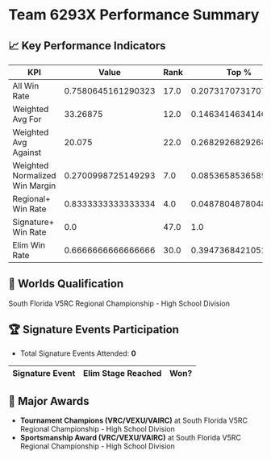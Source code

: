 # Team 6293X Performance Summary

## 📈 Key Performance Indicators
| KPI | Value | Rank | Top % |
| --- | ----- | ---- | ----- |
| All Win Rate | 0.7580645161290323 | 17.0 | 0.2073170731707317 |
| Weighted Avg For | 33.26875 | 12.0 | 0.14634146341463414 |
| Weighted Avg Against | 20.075 | 22.0 | 0.2682926829268293 |
| Weighted Normalized Win Margin | 0.2700998725149293 | 7.0 | 0.08536585365853659 |
| Regional+ Win Rate | 0.8333333333333334 | 4.0 | 0.04878048780487805 |
| Signature+ Win Rate | 0.0 | 47.0 | 1.0 |
| Elim Win Rate | 0.6666666666666666 | 30.0 | 0.39473684210526316 |


## 🎯 Worlds Qualification
South Florida V5RC Regional Championship - High School Division

## 🏆 Signature Events Participation
- Total Signature Events Attended: **0**

| Signature Event | Elim Stage Reached | Won? |
|:----------------|:-------------------|:----|


## 🥇 Major Awards
- **Tournament Champions (VRC/VEXU/VAIRC)** at South Florida V5RC Regional Championship - High School Division
- **Sportsmanship Award (VRC/VEXU/VAIRC)** at South Florida V5RC Regional Championship - High School Division

